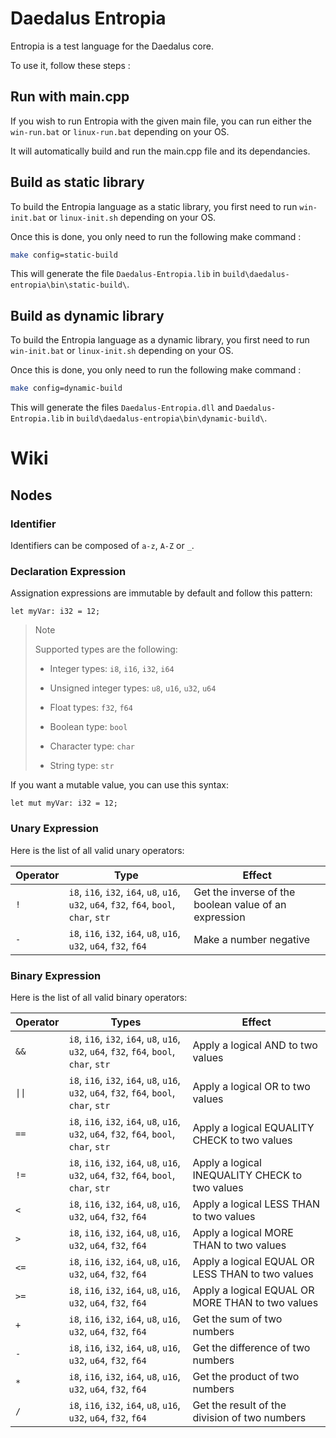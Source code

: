 # Daedalus Entropia

Entropia is a test language for the Daedalus core.

To use it, follow these steps :

## Run with main.cpp

If you wish to run Entropia with the given main file, you can run either the `win-run.bat` or `linux-run.bat` depending on your OS.

It will automatically build and run the main.cpp file and its dependancies.

## Build as static library

To build the Entropia language as a static library, you first need to run `win-init.bat` or `linux-init.sh` depending on your OS.

Once this is done, you only need to run the following make command :

```sh
make config=static-build
```

This will generate the file `Daedalus-Entropia.lib` in `build\daedalus-entropia\bin\static-build\`.

## Build as dynamic library

To build the Entropia language as a dynamic library, you first need to run `win-init.bat` or `linux-init.sh` depending on your OS.

Once this is done, you only need to run the following make command :

```sh
make config=dynamic-build
```

This will generate the files `Daedalus-Entropia.dll` and `Daedalus-Entropia.lib` in `build\daedalus-entropia\bin\dynamic-build\`.

# Wiki

## Nodes

### Identifier

Identifiers can be composed of `a-z`, `A-Z` or `_`.

### Declaration Expression

Assignation expressions are immutable by default and follow this pattern:

```
let myVar: i32 = 12;
```

> Note
>
> Supported types are the following:
> - Integer types: `i8`, `i16`, `i32`, `i64`
>
> - Unsigned integer types: `u8`, `u16`, `u32`, `u64`
>
> - Float types: `f32`, `f64`
>
> - Boolean type: `bool`
>
> - Character type: `char`
>
> - String type: `str`

If you want a mutable value, you can use this syntax:

```
let mut myVar: i32 = 12;
```

### Unary Expression

Here is the list of all valid unary operators:

| Operator | Type | Effect |
| - | - | - |
| `!` | `i8`, `i16`, `i32`, `i64`, `u8`, `u16`, `u32`, `u64`, `f32`, `f64`, `bool`, `char`, `str` | Get the inverse of the boolean value of an expression |
| `-` | `i8`, `i16`, `i32`, `i64`, `u8`, `u16`, `u32`, `u64`, `f32`, `f64` | Make a number negative |

### Binary Expression

Here is the list of all valid binary operators:

| Operator | Types | Effect |
| - | - | - |
| `&&` | `i8`, `i16`, `i32`, `i64`, `u8`, `u16`, `u32`, `u64`, `f32`, `f64`, `bool`, `char`, `str` | Apply a logical AND to two values |
| `\|\|` | `i8`, `i16`, `i32`, `i64`, `u8`, `u16`, `u32`, `u64`, `f32`, `f64`, `bool`, `char`, `str` | Apply a logical OR to two values |
| `==` | `i8`, `i16`, `i32`, `i64`, `u8`, `u16`, `u32`, `u64`, `f32`, `f64`, `bool`, `char`, `str` | Apply a logical EQUALITY CHECK to two values |
| `!=` | `i8`, `i16`, `i32`, `i64`, `u8`, `u16`, `u32`, `u64`, `f32`, `f64`, `bool`, `char`, `str` | Apply a logical INEQUALITY CHECK to two values |
| `<` | `i8`, `i16`, `i32`, `i64`, `u8`, `u16`, `u32`, `u64`, `f32`, `f64` | Apply a logical LESS THAN to two values |
| `>` | `i8`, `i16`, `i32`, `i64`, `u8`, `u16`, `u32`, `u64`, `f32`, `f64` | Apply a logical MORE THAN to two values |
| `<=` | `i8`, `i16`, `i32`, `i64`, `u8`, `u16`, `u32`, `u64`, `f32`, `f64` | Apply a logical EQUAL OR LESS THAN to two values |
| `>=` | `i8`, `i16`, `i32`, `i64`, `u8`, `u16`, `u32`, `u64`, `f32`, `f64` | Apply a logical EQUAL OR MORE THAN to two values |
| `+` | `i8`, `i16`, `i32`, `i64`, `u8`, `u16`, `u32`, `u64`, `f32`, `f64` | Get the sum of two numbers |
| `-` | `i8`, `i16`, `i32`, `i64`, `u8`, `u16`, `u32`, `u64`, `f32`, `f64` | Get the difference of two numbers |
| `*` | `i8`, `i16`, `i32`, `i64`, `u8`, `u16`, `u32`, `u64`, `f32`, `f64` | Get the product of two numbers |
| `/` | `i8`, `i16`, `i32`, `i64`, `u8`, `u16`, `u32`, `u64`, `f32`, `f64` | Get the result of the division of two numbers |

